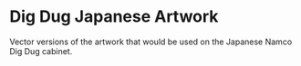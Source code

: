 # Dig Dug Japanese Artwork
Vector versions of the artwork that would be used on the Japanese Namco Dig Dug cabinet.
